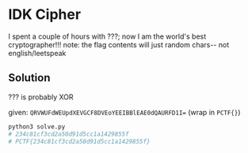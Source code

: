 # IDK Cipher

I spent a couple of hours with ???; now I am the world's best cryptographer!!! note: the flag contents will just random chars-- not english/leetspeak

## Solution

??? is probably XOR

given: `QRVWUFdWEUpdXEVGCF8DVEoYEEIBBlEAE0dQAURFD1I=`
(wrap in `PCTF{}`)

```sh
python3 solve.py
# 234c81cf3cd2a50d91d5cc1a1429855f
# PCTF{234c81cf3cd2a50d91d5cc1a1429855f}
```